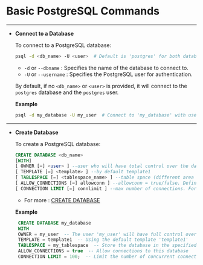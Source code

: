 
# **Basic PostgreSQL Commands**
---
- **Connect to a Database**  

    To connect to a PostgreSQL database:
    ```bash
    psql -d <db_name> -U <user>  # Default is 'postgres' for both database and username
    ```
    - `-d` or `--dbname` : Specifies the name of the database to connect to.
    - `-U` or `--username` : Specifies the PostgreSQL user for authentication.

    By default, if no `<db_name>` or `<user>` is provided, it will connect to the `postgres` database and the `postgres` user.

    **Example**

    ```bash
    psql -d my_database -U my_user  # Connect to 'my_database' with user 'my_user'
    ```
---

- **Create Database**

    To create a PostgreSQL database:
    ```sql
    CREATE DATABASE <db_name>
    [WITH] 
    [ OWNER [=] <user> ] --user who will have total control over the database
    [ TEMPLATE [=] <template> ] --by default template1
    [ TABLESPACE [=] <tablespace_name> ] --table space (different area of disk) where files are stored
    [ ALLOW_CONNECTIONS [=] allowconn ] --allowconn = true/false. Defines if the new connection is allowed.
    [ CONNECTION LIMIT [=] connlimit ] --max number of connections. For infinite -1
    ```
    - For more : [CREATE DATABASE](https://www.postgresql.org/docs/current/sql-createdatabase.html)

    **Example**
   ```sql
	CREATE DATABASE my_database
    WITH 
    OWNER = my_user  -- The user 'my_user' will have full control over the database
    TEMPLATE = template1  -- Using the default template 'template1'
    TABLESPACE = my_tablespace  -- Store the database in the specified tablespace
    ALLOW_CONNECTIONS = true  -- Allow connections to this database
    CONNECTION LIMIT = 100;  -- Limit the number of concurrent connections to 100
    ```
